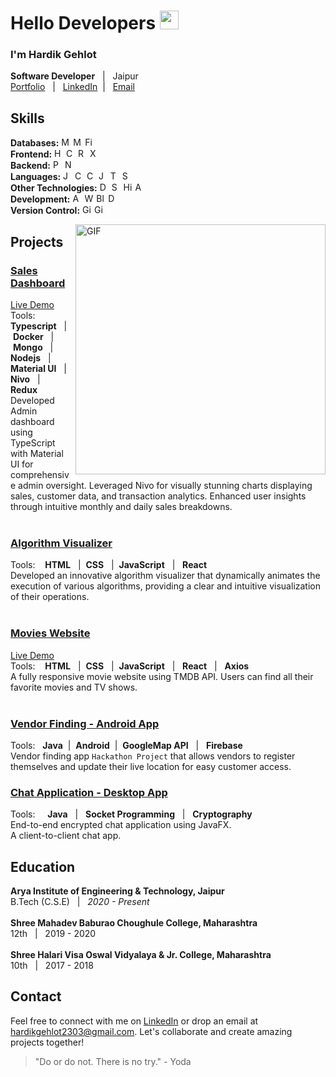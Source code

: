 # Hello Developers <img src="https://firebasestorage.googleapis.com/v0/b/hardikgehlot-portfolio.appspot.com/o/wink.gif?alt=media&token=c424546c-9905-4041-8e41-d1e024db91fc" width="30px">
### I'm Hardik Gehlot
**Software Developer** &nbsp; | &nbsp; Jaipur<br>
[Portfolio](https://hardikgehlot-portfolio.web.app/) &nbsp; | &nbsp;
[LinkedIn](https://www.linkedin.com/in/hardik-gehlot2303/)&nbsp; | &nbsp;
[Email](mailto:hardikgehlot2303@gmail.com)

## Skills

**Databases:**
<img src="https://firebasestorage.googleapis.com/v0/b/hardikgehlot-portfolio.appspot.com/o/mongodb.png?alt=media&token=1739d344-cdf4-466b-9114-9c8d030aa8a4" alt="MongoDB" width="15" height="15">
<img src="https://firebasestorage.googleapis.com/v0/b/hardikgehlot-portfolio.appspot.com/o/mysql.png?alt=media&token=e04c78e0-22e1-4983-a416-18ead0fd0f8c" alt="MySQL" width="15" height="15">
<img src="https://firebasestorage.googleapis.com/v0/b/hardikgehlot-portfolio.appspot.com/o/firebase.png?alt=media&token=a3ce3056-d46c-4e87-8928-f8073a7e4b33" alt="Firebase" width="15" height="15"><br>
**Frontend:**
<img src="https://firebasestorage.googleapis.com/v0/b/hardikgehlot-portfolio.appspot.com/o/html5.png?alt=media&token=2532ee08-fc89-44f8-9e5c-bb054d2daed5" alt="HTML" width="15" height="15">
<img src="https://firebasestorage.googleapis.com/v0/b/hardikgehlot-portfolio.appspot.com/o/css3.png?alt=media&token=642b560f-36ee-42db-a083-88dc9aae4e9b" alt="CSS" width="15" height="15">
<img src="https://firebasestorage.googleapis.com/v0/b/hardikgehlot-portfolio.appspot.com/o/react.png?alt=media&token=f3ee31c2-55f6-4d7b-87c9-78cbad6168e8" alt="React" width="15" height="15">
<img src="https://img.icons8.com/ultraviolet/40/xml.png" alt="XML" width="15" height="15"><br>
**Backend:**
<img src="https://firebasestorage.googleapis.com/v0/b/hardikgehlot-portfolio.appspot.com/o/php.svg?alt=media&token=9a0a745c-d16a-4ecd-a6e0-af47c639fa39" alt="PHP" width="15" height="15">
<img src="https://firebasestorage.googleapis.com/v0/b/hardikgehlot-portfolio.appspot.com/o/node-js.svg?alt=media&token=1b9e79f3-de16-4e96-ac14-2ffbe043337c" alt="NodeJs" width="15" height="15"><br>
**Languages:**
<img src="https://firebasestorage.googleapis.com/v0/b/hardikgehlot-portfolio.appspot.com/o/java.svg?alt=media&token=84634ab5-33de-4411-b528-b980ab6b1e2c" alt="Java" width="15" height="15">
<img src="https://img.icons8.com/fluency/48/c-plus-plus-logo.png" alt="C++" width="15" height="15">
<img src="https://img.icons8.com/color/48/c-programming.png" alt="C" width="15" height="15">
<img src="https://firebasestorage.googleapis.com/v0/b/hardikgehlot-portfolio.appspot.com/o/javascript.png?alt=media&token=7656d9fa-72bb-4dc5-9506-456fc15d7e4a" alt="JavaScript" width="15" height="15">
<img src="https://img.icons8.com/color/48/typescript.png" alt="Typescript" width="15" height="15">
<img src="https://firebasestorage.googleapis.com/v0/b/hardikgehlot-portfolio.appspot.com/o/solidity.png?alt=media&token=421625fc-298b-4e0b-8662-59acb2cced4d" alt="Solidity" width="15" height="15"><br>
**Other Technologies:**
<img src="https://firebasestorage.googleapis.com/v0/b/hardikgehlot-portfolio.appspot.com/o/docker.svg?alt=media&token=15dd5f35-e5e6-4108-ac0b-9d0eb71f51d3" alt="Docker" width="15" height="15">
<img src="https://firebasestorage.googleapis.com/v0/b/hardikgehlot-portfolio.appspot.com/o/spring-boot.png?alt=media&token=7c6cddce-f051-4168-ab91-044130038ae0" alt="Spring" width="15" height="15">
<img src="https://firebasestorage.googleapis.com/v0/b/hardikgehlot-portfolio.appspot.com/o/hibernate.png?alt=media&token=15fc2bcc-c867-4766-b7ca-252a842920b8" alt="Hibernate" width="15" height="15">
<img src="https://img.icons8.com/parakeet/48/api-settings.png" alt="APIs" width="15" height="15"><br>
**Development:**
<img src="https://firebasestorage.googleapis.com/v0/b/hardikgehlot-portfolio.appspot.com/o/android.png?alt=media&token=1541de6d-7f48-4a6f-bc50-56609a56c7a7" alt="Android" width="15" height="15">
<img src="https://img.icons8.com/color/48/domain--v1.png" alt="Web" width="15" height="15">
<img src="https://firebasestorage.googleapis.com/v0/b/hardikgehlot-portfolio.appspot.com/o/blockchain.png?alt=media&token=5f588f4d-ca3d-423a-9585-4947b5dcac71" alt="Blockchain" width="15" height="15">
<img src="https://img.icons8.com/fluency/48/imac.png" alt="Desktop" width="15" height="15"><br>
**Version Control:** 
<img src="https://firebasestorage.googleapis.com/v0/b/hardikgehlot-portfolio.appspot.com/o/git.png?alt=media&token=5067be79-fccc-4717-874a-90777521a1d1" alt="Git" width="15" height="15">
<img src="https://img.icons8.com/glyph-neue/64/github.png" alt="GitHub" width="15" height="15">

<img align="right" alt="GIF" src="https://firebasestorage.googleapis.com/v0/b/hardikgehlot-portfolio.appspot.com/o/teddy.gif?alt=media&token=1bb2f9c4-1303-47c9-aa42-48119d8bb78c" width="400"/>

## Projects

### [**Sales Dashboard**](https://github.com/Hardik-Gehlot/SalesDash)
[Live Demo](https://salesdash.onrender.com/)<br>
Tools:&nbsp; &nbsp; **Typescript** &nbsp; | &nbsp;**Docker** &nbsp; | &nbsp;**Mongo** &nbsp; | &nbsp; **Nodejs** &nbsp; | &nbsp; **Material UI** &nbsp; | &nbsp; **Nivo** &nbsp; | &nbsp; **Redux**<br>
Developed Admin dashboard using TypeScript  with Material UI for comprehensive admin oversight. Leveraged Nivo for visually stunning charts displaying sales, customer data, and transaction analytics. Enhanced user insights through intuitive monthly and daily sales breakdowns.<br><br>

### [**Algorithm Visualizer**](https://github.com/Hardik-Gehlot/Algorithm-Visualizer)
Tools:&nbsp; &nbsp; **HTML** &nbsp; | &nbsp;**CSS** &nbsp; | &nbsp;**JavaScript** &nbsp; | &nbsp; **React**<br>
Developed an innovative algorithm visualizer that dynamically animates the execution of various algorithms, providing a clear and intuitive visualization of their operations.<br><br>

### [**Movies Website**](https://github.com/Hardik-Gehlot/Movix)
[Live Demo](https://movix-jet.vercel.app/)<br>
Tools:&nbsp; &nbsp; **HTML** &nbsp; | &nbsp;**CSS** &nbsp; | &nbsp;**JavaScript** &nbsp; | &nbsp; **React** &nbsp; | &nbsp; **Axios**<br>
A fully responsive movie website using TMDB API. Users can find all their favorite movies and TV shows.<br><br>


### [**Vendor Finding - Android App**](https://github.com/Hardik-Gehlot/Vendors)
Tools:&nbsp; &nbsp;**Java** &nbsp;| &nbsp;**Android** &nbsp;| &nbsp;**GoogleMap API** &nbsp; | &nbsp; **Firebase**<br>
Vendor finding app `Hackathon Project` that allows vendors to register themselves and update their live location for easy customer access.

### [**Chat Application - Desktop App**](https://github.com/Hardik-Gehlot/Realtime-ChatApp)
Tools: &nbsp; &nbsp; **Java** &nbsp; | &nbsp; **Socket Programming** &nbsp; | &nbsp; **Cryptography**<br>
End-to-end encrypted chat application using JavaFX.<br>A client-to-client chat app.

## Education

**Arya Institute of Engineering & Technology, Jaipur** <br>B.Tech (C.S.E) &nbsp; | &nbsp; *2020 - Present*<br><br>
**Shree Mahadev Baburao Choughule College, Maharashtra** <br> 12th &nbsp; | &nbsp; 2019 - 2020<br><br>
**Shree Halari Visa Oswal Vidyalaya & Jr. College, Maharashtra** <br>10th &nbsp; | &nbsp; 2017 - 2018

## Contact

Feel free to connect with me on [LinkedIn](https://www.linkedin.com/in/hardik-gehlot2303/) or drop an email at [hardikgehlot2303@gmail.com](mailto:hardikgehlot2303@gmail.com). Let's collaborate and create amazing projects together!

> "Do or do not. There is no try." - Yoda
